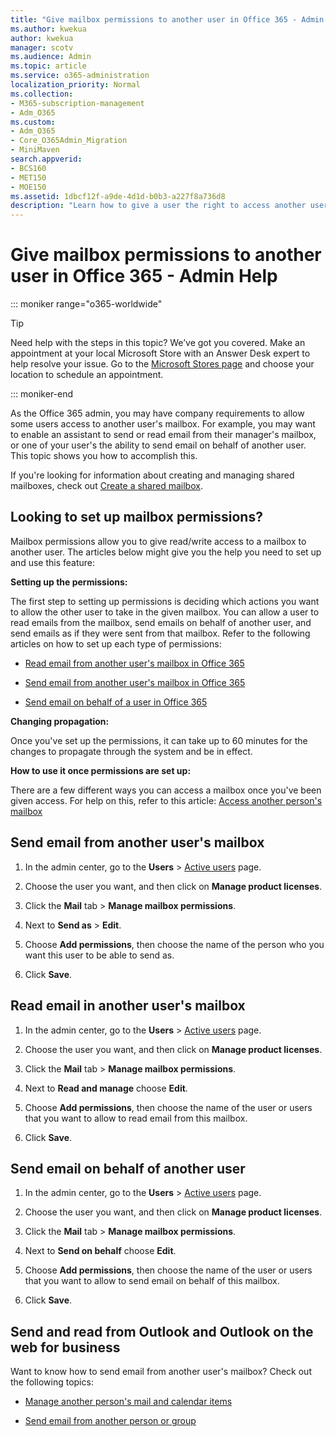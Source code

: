 ```yaml
---
title: "Give mailbox permissions to another user in Office 365 - Admin Help"
ms.author: kwekua
author: kwekua
manager: scotv
ms.audience: Admin
ms.topic: article
ms.service: o365-administration
localization_priority: Normal
ms.collection: 
- M365-subscription-management 
- Adm_O365
ms.custom:
- Adm_O365
- Core_O365Admin_Migration
- MiniMaven
search.appverid:
- BCS160
- MET150
- MOE150
ms.assetid: 1dbcf12f-a9de-4d1d-b0b3-a227f8a736d8
description: "Learn how to give a user the right to access another user's mailbox. This will give the user the right to read mails and send mails from the other user's mailbox. "
---
```


# Give mailbox permissions to another user in Office 365 - Admin Help

::: moniker range="o365-worldwide"

> [!TIP]
> Need help with the steps in this topic? We’ve got you covered. Make an appointment at your local Microsoft Store with an Answer Desk expert to help resolve your issue. Go to the [Microsoft Stores page](https://go.microsoft.com/fwlink/?LinkID=2041482) and choose your location to schedule an appointment.

::: moniker-end

As the Office 365 admin, you may have company requirements to allow some users access to another user's mailbox. For example, you may want to enable an assistant to send or read email from their manager's mailbox, or one of your user's the ability to send email on behalf of another user. This topic shows you how to accomplish this.
  
If you're looking for information about creating and managing shared mailboxes, check out [Create a shared mailbox](../email/create-a-shared-mailbox.md).
  

    
## Looking to set up mailbox permissions?

Mailbox permissions allow you to give read/write access to a mailbox to another user. The articles below might give you the help you need to set up and use this feature:
  
 **Setting up the permissions:**
  
The first step to setting up permissions is deciding which actions you want to allow the other user to take in the given mailbox. You can allow a user to read emails from the mailbox, send emails on behalf of another user, and send emails as if they were sent from that mailbox. Refer to the following articles on how to set up each type of permissions:
  
- [Read email from another user's mailbox in Office 365](https://support.office.com/article/Read-email-from-another-user-s-mailbox-in-Office-365-cb3b6a8a-c6e8-4342-803c-3e54b6428cc2?#bkmk_reademailanotheruser)
    
- [Send email from another user's mailbox in Office 365](https://support.office.com/article/Send-email-from-another-user-s-mailbox-in-Office-365-2B828C5F-41AB-4904-97B9-3B63D8129C4E?#bkmk_sendemailanotheruser)
    
- [Send email on behalf of a user in Office 365](https://support.office.com/article/Send-email-on-behalf-of-another-user-in-Office-365-C5E7749D-244E-477F-998E-55D3876C22EC?#bkmk_sendbehalflanotheruser)
    
 **Changing propagation:**
  
Once you've set up the permissions, it can take up to 60 minutes for the changes to propagate through the system and be in effect.
  
 **How to use it once permissions are set up:**
  
There are a few different ways you can access a mailbox once you've been given access. For help on this, refer to this article: [Access another person's mailbox](https://support.office.com/article/Access-another-person-s-mailbox-A909AD30-E413-40B5-A487-0EA70B763081.aspx)
  
## Send email from another user's mailbox


1. In the admin center, go to the **Users** \> <a href="https://go.microsoft.com/fwlink/p/?linkid=834822" target="_blank">Active users</a> page.
    
1. Choose the user you want, and then click on **Manage product licenses**.
    
1. Click the **Mail** tab > **Manage mailbox permissions**.

1. Next to **Send as** > **Edit**. 

1. Choose **Add permissions**, then choose the name of the person who you want this user to be able to send as. 
    
1. Click **Save**.
    
  
## Read email in another user's mailbox


1. In the admin center, go to the **Users** \> <a href="https://go.microsoft.com/fwlink/p/?linkid=834822" target="_blank">Active users</a> page.
    
1. Choose the user you want, and then click on **Manage product licenses**.
    
1. Click the **Mail** tab > **Manage mailbox permissions**.
    
1. Next to **Read and manage** choose **Edit**. 
    
1. Choose **Add permissions**, then choose the name of the user or users that you want to allow to read email from this mailbox.
1. Click **Save**.
    
  
## Send email on behalf of another user

1. In the admin center, go to the **Users** \> <a href="https://go.microsoft.com/fwlink/p/?linkid=834822" target="_blank">Active users</a> page.
    
1. Choose the user you want, and then click on **Manage product licenses**.
    
1. Click the **Mail** tab > **Manage mailbox permissions**.

1. Next to **Send on behalf** choose **Edit**.
1. Choose **Add permissions**, then choose the name of the user or users that you want to allow to send email on behalf of this mailbox.
1. Click **Save**.
    

  
## Send and read from Outlook and Outlook on the web for business


Want to know how to send email from another user's mailbox? Check out the following topics:
  
- [Manage another person's mail and calendar items](https://support.office.com/article/afb79d6b-2967-43b9-a944-a6b953190af5.aspx)
    
- [Send email from another person or group](https://support.office.com/article/0f4964af-aec6-484b-a65c-0434df8cdb6b.aspx)